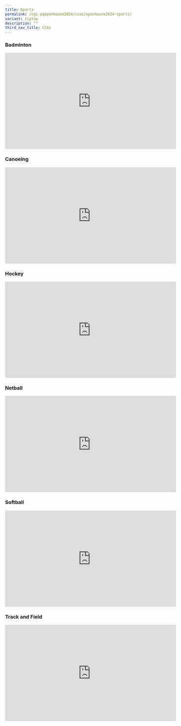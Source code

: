 ```yaml
---
title: Sports
permalink: /cgs-pqopenhouse2024/ccas/openhouse2024-sports/
variant: tiptap
description: ""
third_nav_title: CCAs
---
```

<h3>Badminton</h3>
<div class="iframe-wrapper">
<iframe height="315" width="560" allowfullscreen="true" frameborder="0" src="https://www.youtube.com/embed/r_O_qPyYF3E?si=jU8aXXFZ394qlbIF"></iframe>
</div>
<h3>Canoeing</h3>
<div class="iframe-wrapper">
<iframe height="315" width="560" allowfullscreen="true" frameborder="0" src="https://www.youtube.com/embed/Tt4fi8ewHXo?si=-PB1kBW1NJYifkrr"></iframe>
</div>
<h3>Hockey</h3>
<div class="iframe-wrapper">
<iframe height="315" width="560" allowfullscreen="true" frameborder="0" src="https://www.youtube.com/embed/KxlyHUVeBbs?si=DCllTc1VjwFvQ7YH"></iframe>
</div>
<h3>Netball</h3>
<div class="iframe-wrapper">
<iframe height="315" width="560" allowfullscreen="true" frameborder="0" src="https://www.youtube.com/embed/hbIrbs7Zw30?si=0ZF4VSkGfExNOAGe"></iframe>
</div>
<h3>Softball</h3>
<div class="iframe-wrapper">
<iframe height="315" width="560" allowfullscreen="true" frameborder="0" src="https://www.youtube.com/embed/4RUF0LnMBKE?si=ve2Ullw59h2FCsjO"></iframe>
</div>
<h3>Track and Field</h3>
<div class="iframe-wrapper">
<iframe height="315" width="560" allowfullscreen="true" frameborder="0" src="https://www.youtube.com/embed/whp4RspCkww?si=Qfh55GC12JbhVVLJ"></iframe>
</div>
<p></p>
